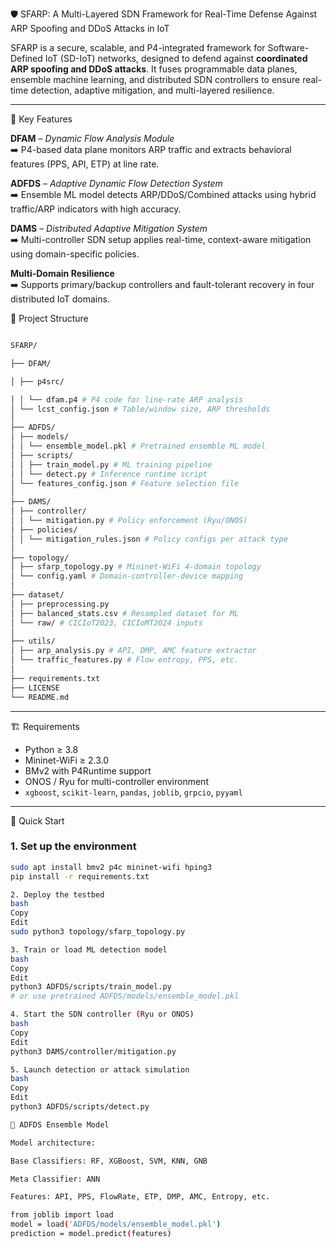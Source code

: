 🛡️ SFARP: A Multi-Layered SDN Framework for Real-Time Defense Against ARP Spoofing and DDoS Attacks in IoT

SFARP is a secure, scalable, and P4-integrated framework for Software-Defined IoT (SD-IoT) networks, designed to defend against **coordinated ARP spoofing and DDoS attacks**. It fuses programmable data planes, ensemble machine learning, and distributed SDN controllers to ensure real-time detection, adaptive mitigation, and multi-layered resilience.

---

🧠 Key Features

**DFAM** – *Dynamic Flow Analysis Module*  
➡️ P4-based data plane monitors ARP traffic and extracts behavioral features (PPS, API, ETP) at line rate.

**ADFDS** – *Adaptive Dynamic Flow Detection System*  
➡️ Ensemble ML model detects ARP/DDoS/Combined attacks using hybrid traffic/ARP indicators with high accuracy.

**DAMS** – *Distributed Adaptive Mitigation System*  
➡️ Multi-controller SDN setup applies real-time, context-aware mitigation using domain-specific policies.

**Multi-Domain Resilience**  
➡️ Supports primary/backup controllers and fault-tolerant recovery in four distributed IoT domains.

📁 Project Structure
```bash

SFARP/

├── DFAM/

│ ├── p4src/

│ │ └── dfam.p4 # P4 code for line-rate ARP analysis
│ └── lcst_config.json # Table/window size, ARP thresholds
│
├── ADFDS/
│ ├── models/
│ │ └── ensemble_model.pkl # Pretrained ensemble ML model
│ ├── scripts/
│ │ ├── train_model.py # ML training pipeline
│ │ └── detect.py # Inference runtime script
│ └── features_config.json # Feature selection file
│
├── DAMS/
│ ├── controller/
│ │ └── mitigation.py # Policy enforcement (Ryu/ONOS)
│ ├── policies/
│ │ └── mitigation_rules.json # Policy configs per attack type
│
├── topology/
│ ├── sfarp_topology.py # Mininet-WiFi 4-domain topology
│ └── config.yaml # Domain-controller-device mapping
│
├── dataset/
│ ├── preprocessing.py
│ ├── balanced_stats.csv # Resampled dataset for ML
│ └── raw/ # CICIoT2023, CICIoMT2024 inputs
│
├── utils/
│ ├── arp_analysis.py # API, DMP, AMC feature extractor
│ └── traffic_features.py # Flow entropy, PPS, etc.
│
├── requirements.txt
├── LICENSE
└── README.md
```

---

🏗️ Requirements

- Python ≥ 3.8  
- Mininet-WiFi ≥ 2.3.0  
- BMv2 with P4Runtime support  
- ONOS / Ryu for multi-controller environment  
- `xgboost`, `scikit-learn`, `pandas`, `joblib`, `grpcio`, `pyyaml`

---

🚀 Quick Start

### 1. Set up the environment

```bash
sudo apt install bmv2 p4c mininet-wifi hping3
pip install -r requirements.txt

2. Deploy the testbed
bash
Copy
Edit
sudo python3 topology/sfarp_topology.py

3. Train or load ML detection model
bash
Copy
Edit
python3 ADFDS/scripts/train_model.py
# or use pretrained ADFDS/models/ensemble_model.pkl

4. Start the SDN controller (Ryu or ONOS)
bash
Copy
Edit
python3 DAMS/controller/mitigation.py

5. Launch detection or attack simulation
bash
Copy
Edit
python3 ADFDS/scripts/detect.py

🧬 ADFDS Ensemble Model

Model architecture:

Base Classifiers: RF, XGBoost, SVM, KNN, GNB

Meta Classifier: ANN

Features: API, PPS, FlowRate, ETP, DMP, AMC, Entropy, etc.

from joblib import load
model = load('ADFDS/models/ensemble_model.pkl')
prediction = model.predict(features)
